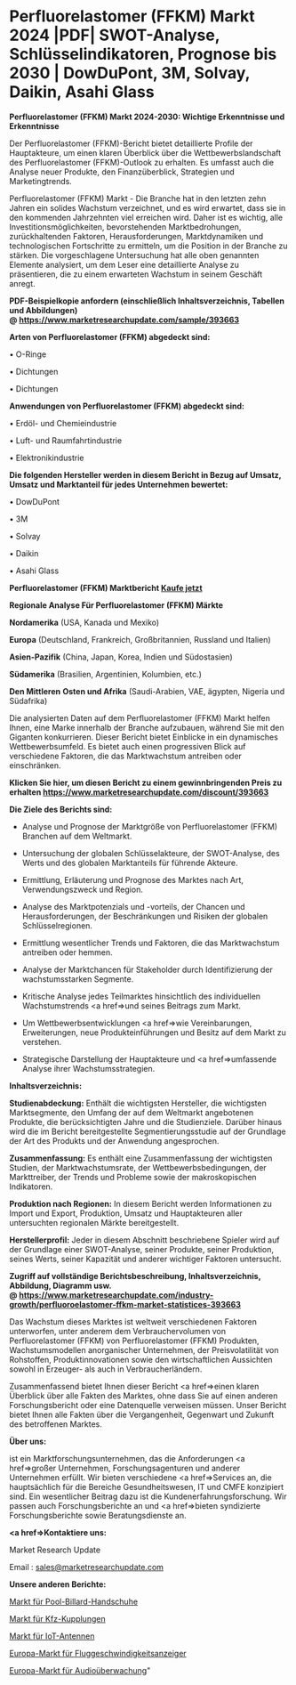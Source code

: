 # Perfluorelastomer (FFKM) Markt 2024 |PDF| SWOT-Analyse, Schlüsselindikatoren, Prognose bis 2030 | DowDuPont, 3M, Solvay, Daikin, Asahi Glass

<strong>Perfluorelastomer (FFKM) Markt 2024-2030: Wichtige Erkenntnisse und Erkenntnisse</strong>

Der Perfluorelastomer (FFKM)-Bericht bietet detaillierte Profile der Hauptakteure, um einen klaren Überblick über die Wettbewerbslandschaft des Perfluorelastomer (FFKM)-Outlook zu erhalten. Es umfasst auch die Analyse neuer Produkte, den Finanzüberblick, Strategien und Marketingtrends.

Perfluorelastomer (FFKM) Markt - Die Branche hat in den letzten zehn Jahren ein solides Wachstum verzeichnet, und es wird erwartet, dass sie in den kommenden Jahrzehnten viel erreichen wird. Daher ist es wichtig, alle Investitionsmöglichkeiten, bevorstehenden Marktbedrohungen, zurückhaltenden Faktoren, Herausforderungen, Marktdynamiken und technologischen Fortschritte zu ermitteln, um die Position in der Branche zu stärken. Die vorgeschlagene Untersuchung hat alle oben genannten Elemente analysiert, um dem Leser eine detaillierte Analyse zu präsentieren, die zu einem erwarteten Wachstum in seinem Geschäft anregt.

<strong><b>PDF-Beispielkopie anfordern (einschließlich Inhaltsverzeichnis, Tabellen und Abbildungen) @ </b></strong><strong><a href=https://www.marketresearchupdate.com/sample/393663><strong>https://www.marketresearchupdate.com/sample/393663</u></a></strong></strong>

<strong>Arten von Perfluorelastomer (FFKM) abgedeckt sind:</strong>

• O-Ringe

• Dichtungen

• Dichtungen

<strong>Anwendungen von Perfluorelastomer (FFKM) abgedeckt sind:</strong>

• Erdöl- und Chemieindustrie

• Luft- und Raumfahrtindustrie

• Elektronikindustrie

<strong>Die folgenden Hersteller werden in diesem Bericht in Bezug auf Umsatz, Umsatz und Marktanteil für jedes Unternehmen bewertet:</strong>

• DowDuPont

• 3M

• Solvay

• Daikin

• Asahi Glass

<strong>Perfluorelastomer (FFKM) Marktbericht <a href=https://www.marketresearchupdate.com/buynow/393663>Kaufe jetzt</a></strong>

<strong>Regionale Analyse Für Perfluorelastomer (FFKM) Märkte</strong>

<strong>Nordamerika</strong> (USA, Kanada und Mexiko)

<strong>Europa</strong> (Deutschland, Frankreich, Großbritannien, Russland und Italien)

<strong>Asien-Pazifik</strong> (China, Japan, Korea, Indien und Südostasien)

<strong>Südamerika</strong> (Brasilien, Argentinien, Kolumbien, etc.)

<strong>Den Mittleren</strong> <strong>Osten und Afrika</strong> (Saudi-Arabien, VAE, ägypten, Nigeria und Südafrika)

Die analysierten Daten auf dem Perfluorelastomer (FFKM) Markt helfen Ihnen, eine Marke innerhalb der Branche aufzubauen, während Sie mit den Giganten konkurrieren. Dieser Bericht bietet Einblicke in ein dynamisches Wettbewerbsumfeld. Es bietet auch einen progressiven Blick auf verschiedene Faktoren, die das Marktwachstum antreiben oder einschränken.

<strong>Klicken Sie hier, um diesen Bericht zu einem gewinnbringenden Preis zu erhalten
</strong><strong><a href=https://www.marketresearchupdate.com/discount/393663>https://www.marketresearchupdate.com/discount/393663</b></u></strong></a>

<strong>Die Ziele des Berichts sind:</strong>

- Analyse und Prognose der Marktgröße von Perfluorelastomer (FFKM) Branchen auf dem Weltmarkt.

- Untersuchung der globalen Schlüsselakteure, der SWOT-Analyse, des Werts und des globalen Marktanteils für führende Akteure.

- Ermittlung, Erläuterung und Prognose des Marktes nach Art, Verwendungszweck und Region.

- Analyse des Marktpotenzials und -vorteils, der Chancen und Herausforderungen, der Beschränkungen und Risiken der globalen Schlüsselregionen.

- Ermittlung wesentlicher Trends und Faktoren, die das Marktwachstum antreiben oder hemmen.

- Analyse der Marktchancen für Stakeholder durch Identifizierung der wachstumsstarken Segmente.

- Kritische Analyse jedes Teilmarktes hinsichtlich des individuellen Wachstumstrends <a href=>und</a> seines Beitrags zum Markt.

- Um Wettbewerbsentwicklungen <a href=>wie</a> Vereinbarungen, Erweiterungen, neue Produkteinführungen und Besitz auf dem Markt zu verstehen.

- Strategische Darstellung der Hauptakteure und <a href=>umfas</a>sende Analyse ihrer Wachstumsstrategien.

<strong>Inhaltsverzeichnis:</strong>

<strong>Studienabdeckung:</strong> Enthält die wichtigsten Hersteller, die wichtigsten Marktsegmente, den Umfang der auf dem Weltmarkt angebotenen Produkte, die berücksichtigten Jahre und die Studienziele. Darüber hinaus wird die im Bericht bereitgestellte Segmentierungsstudie auf der Grundlage der Art des Produkts und der Anwendung angesprochen.

<strong>Zusammenfassung:</strong> Es enthält eine Zusammenfassung der wichtigsten Studien, der Marktwachstumsrate, der Wettbewerbsbedingungen, der Markttreiber, der Trends und Probleme sowie der makroskopischen Indikatoren.

<strong>Produktion nach Regionen:</strong> In diesem Bericht werden Informationen zu Import und Export, Produktion, Umsatz und Hauptakteuren aller untersuchten regionalen Märkte bereitgestellt.

<strong>Herstellerprofil:</strong> Jeder in diesem Abschnitt beschriebene Spieler wird auf der Grundlage einer SWOT-Analyse, seiner Produkte, seiner Produktion, seines Werts, seiner Kapazität und anderer wichtiger Faktoren untersucht.

<strong><b>Zugriff auf vollständige Berichtsbeschreibung, Inhaltsverzeichnis, Abbildung, Diagramm usw. @ </b></strong><strong><a href=https://www.marketresearchupdate.com/industry-growth/perfluoroelastomer-ffkm-market-statistices-393663>https://www.marketresearchupdate.com/industry-growth/perfluoroelastomer-ffkm-market-statistices-393663</a></strong>

Das Wachstum dieses Marktes ist weltweit verschiedenen Faktoren unterworfen, unter anderem dem Verbrauchervolumen von Perfluorelastomer (FFKM) von Perfluorelastomer (FFKM) Produkten, Wachstumsmodellen anorganischer Unternehmen, der Preisvolatilität von Rohstoffen, Produktinnovationen sowie den wirtschaftlichen Aussichten sowohl in Erzeuger- als auch in Verbraucherländern.

Zusammenfassend bietet Ihnen dieser Bericht <a href=>einen</a> klaren Überblick über alle Fakten des Marktes, ohne dass Sie auf einen anderen Forschungsbericht oder eine Datenquelle verweisen müssen. Unser Bericht bietet Ihnen alle Fakten über die Vergangenheit, Gegenwart und Zukunft des betroffenen Marktes.

<strong>Über uns:</strong>

 ist ein Marktforschungsunternehmen, das die Anforderungen <a href=>großer</a> Unternehmen, Forschungsagenturen und anderer Unternehmen erfüllt. Wir bieten verschiedene <a href=>Services</a> an, die hauptsächlich für die Bereiche Gesundheitswesen, IT und CMFE konzipiert sind. Ein wesentlicher Beitrag dazu ist die Kundenerfahrungsforschung. Wir passen auch Forschungsberichte an und <a href=>bieten</a> syndizierte Forschungsberichte sowie Beratungsdienste an.

<strong><a href=>Kontaktiere uns:</a></strong>

Market Research Update

Email : sales@marketresearchupdate.com

<strong>Unsere anderen Berichte:</strong>

<a href=https://www.linkedin.com/pulse/pool-billiard-gloves-market-analysis-understanding>Markt für Pool-Billard-Handschuhe</a>

<a href=https://www.linkedin.com/pulse/automotive-coupling-market-research-report-reveals-explosive>Markt für Kfz-Kupplungen</a>

<a href=https://www.linkedin.com/pulse/iot-antennas-market-2023-analysis-growth-drivers-vendors>Markt für IoT-Antennen</a>

<a href=https://www.linkedin.com/pulse/europe-airspeed-indicators-market-overview-demand>Europa-Markt für Fluggeschwindigkeitsanzeiger</a>

<a href=https://www.linkedin.com/pulse/europe-audio-surveillance-market-analysis-2023>Europa-Markt für Audioüberwachung</a>"
